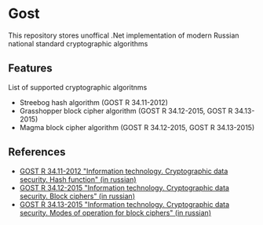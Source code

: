 # Gost
This repository stores unoffical .Net implementation of modern Russian national standard cryptographic algorithms

## Features
List of supported cryptographic algoritnms
* Streebog hash algorithm (GOST R 34.11-2012)
* Grasshopper block cipher algorithm (GOST R 34.12-2015, GOST R 34.13-2015)
* Magma block cipher algorithm (GOST R 34.12-2015, GOST R 34.13-2015)

## References
* [GOST R 34.11-2012 "Information technology. Cryptographic data security. Hash function" (in russian)](http://protect.gost.ru/document.aspx?control=7&id=180209)
* [GOST R 34.12-2015 "Information technology. Cryptographic data security. Block ciphers" (in russian)](http://tc26.ru/standard/gost/GOST_R_3412-2015.pdf)
* [GOST R 34.13-2015 "Information technology. Cryptographic data security. Modes of operation for block ciphers" (in russian)](http://tc26.ru/standard/gost/GOST_R_3413-2015.pdf)
